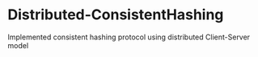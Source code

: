# Distributed-ConsistentHashing
Implemented consistent hashing protocol using distributed Client-Server model
